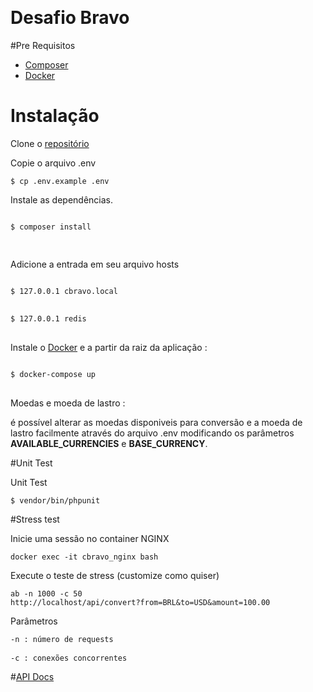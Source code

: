  
# Desafio Bravo
#Pre Requisitos
<ul>
<li><a href="https://getcomposer.org/download/">Composer</a></li>
<li><a href="https://www.docker.com/get-started">Docker</a></li>
</ul>
<h1><a id="Instalao_8"></a>Instalação</h1>
<p>Clone o <a href="https://github.com">repositório</a><br>
<p>Copie o arquivo .env</p>
<pre><code class="language-sh">$ cp .env.example .env
</code></pre>
<p>Instale as dependências.</p>
<pre>
<code class="language-sh">
$ composer install

</code>
</pre>

<p>Adicione a entrada em seu arquivo hosts</p>
<pre>
<code class="language-sh">
$ <span class="hljs-number">127.0</span>.<span class="hljs-number">0.1</span> cbravo.local
</code>
<code class="language-sh">
$ <span class="hljs-number">127.0</span>.<span class="hljs-number">0.1</span> redis
</code>
</pre>

Instale o <a href="https://www.docker.com/get-started">Docker</a> e a partir da raiz da aplicação :
<pre>
<code class="language-sh">
$ docker-compose up
</code>
</pre>

Moedas e moeda de lastro :
<p>
    é possível alterar as moedas disponiveis para conversão e a moeda de lastro facilmente através do arquivo .env modificando os parâmetros <b>AVAILABLE_CURRENCIES</b> e <b>BASE_CURRENCY</b>.
</p>

 
#Unit Test
<p>Unit Test</p>
<pre><code class="language-sh">$ vendor/bin/phpunit 
</code></pre>

#Stress test

<p>Inicie uma sessão no container NGINX</p>
<pre>
<code class="language-sh">docker exec -it cbravo_nginx bash</code>
</pre>
<p>Execute o teste de stress (customize como quiser)</p>

<code class="language-sh">ab -n 1000 -c 50 http://localhost/api/convert?from=BRL&to=USD&amount=100.00</code>
<p>Parâmetros</p>

<pre>
<code class="language-sh">-n : número de requests</code>

<code class="language-sh">-c : conexões concorrentes</code>
</pre>


#[API Docs](api.md)